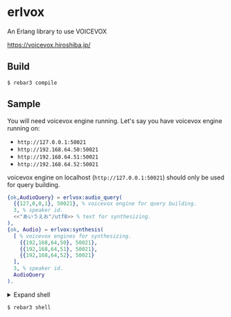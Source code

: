 erlvox
=====

An Erlang library to use VOICEVOX

https://voicevox.hiroshiba.jp/

Build
-----

    $ rebar3 compile


Sample
-----

You will need voicevox engine running.
Let's say you have voicevox engine running on:
- `http://127.0.0.1:50021`
- `http://192.168.64.50:50021`
- `http://192.168.64.51:50021`
- `http://192.168.64.52:50021`

voicevox engine on localhost (`http://127.0.0.1:50021`) should only be used for query building.

```erlang
{ok,AudioQuery} = erlvox:audio_query(
  {{127,0,0,1}, 50021}, % voicevox engine for query building.
  3, % speaker id.
  <<"あいうえお"/utf8>> % text for synthesizing.
),
{ok, Audio} = erlvox:synthesis(
  [ % voicevox engines for synthesizing.
    {{192,168,64,50}, 50021}, 
    {{192,168,64,51}, 50021}, 
    {{192,168,64,52}, 50021}
  ],
  3, % speaker id.
  AudioQuery
).
```

<details>
<summary>Expand shell

    $ rebar3 shell
</summary>

```
Erlang/OTP 24 [erts-12.2.1] [source] [64-bit] [smp:24:24] [ds:24:24:10] [async-threads:1] [jit]

Eshell V12.2.1  (abort with ^G)
1> {ok,AudioQuery} = erlvox:audio_query(
1>   {{127,0,0,1}, 50021}, % voicevox engine for query building.
1>   3, % speaker id.
1>   <<"あいうえお"/utf8>> % text for synthesizing.
1> ),
1> {ok, Audio} = erlvox:synthesis(
1>   [ % voicevox engines for synthesizing.
1>     {{192,168,64,50}, 50021}, 
1>     {{192,168,64,51}, 50021}, 
1>     {{192,168,64,52}, 50021}
1>   ],
1>   3, % speaker id.
1>   AudioQuery
1> ).
{ok,<<82,73,70,70,36,192,0,0,87,65,86,69,102,109,116,32,
      16,0,0,0,1,0,1,0,192,93,0,...>>}
2> 
```
</details>
